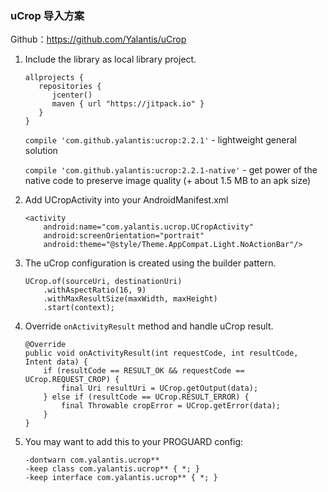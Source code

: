 ### uCrop 导入方案



Github：https://github.com/Yalantis/uCrop



1. Include the library as local library project.

   ```
   allprojects {
      repositories {
         jcenter()
         maven { url "https://jitpack.io" }
      }
   }

   ```

   `compile 'com.github.yalantis:ucrop:2.2.1'` - lightweight general solution

   `compile 'com.github.yalantis:ucrop:2.2.1-native'` - get power of the native code to preserve image quality (+ about 1.5 MB to an apk size)

2. Add UCropActivity into your AndroidManifest.xml

   ```
   <activity
       android:name="com.yalantis.ucrop.UCropActivity"
       android:screenOrientation="portrait"
       android:theme="@style/Theme.AppCompat.Light.NoActionBar"/>

   ```

3. The uCrop configuration is created using the builder pattern.

   ```
   UCrop.of(sourceUri, destinationUri)
       .withAspectRatio(16, 9)
       .withMaxResultSize(maxWidth, maxHeight)
       .start(context);
   ```

4. Override `onActivityResult` method and handle uCrop result.

   ```
   @Override
   public void onActivityResult(int requestCode, int resultCode, Intent data) {
       if (resultCode == RESULT_OK && requestCode == UCrop.REQUEST_CROP) {
           final Uri resultUri = UCrop.getOutput(data);
       } else if (resultCode == UCrop.RESULT_ERROR) {
           final Throwable cropError = UCrop.getError(data);
       }
   }
   ```

5. You may want to add this to your PROGUARD config:

   ```
   -dontwarn com.yalantis.ucrop**
   -keep class com.yalantis.ucrop** { *; }
   -keep interface com.yalantis.ucrop** { *; }
   ```